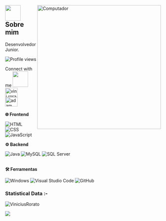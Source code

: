 <div>
  <img
    src="https://raw.githubusercontent.com/MicaelliMedeiros/micaellimedeiros/master/image/computer-illustration.png" 
    width="400px"
    align="right"
    alt="Computador"
  >
  <div>
    <h2>
    <picture><img src = "https://github.com/7oSkaaa/7oSkaaa/blob/main/Images/about_me.gif?raw=true" width = 50px></picture> Sobre mim
    </h2>
    <p align="left">
      Desenvolvedor Junior.
      <p align="left"> <img src="https://komarev.com/ghpvc/?username=ViniciusRorato" color="#2F6DB9" alt="Profile views" /> </p>
    </p>
    <div>
    <p align="left">
      Connect with me <img src='https://raw.githubusercontent.com/ShahriarShafin/ShahriarShafin/main/Assets/handshake.gif' width="50px"> 
      <br>
      <a href="https://www.instagram.com/vini.rorato?igsh=a29sZzlrcHU2eXBl" target="blank"><img align="center"
      src="https://raw.githubusercontent.com/rahuldkjain/github-profile-readme-generator/master/src/images/icons/Social/instagram.svg"
      alt="vini.rorato" height="30" width="40" /></a>
      <br />
        <a href="https://www.linkedin.com/in/vinicius-rorato-ba1372291?utm_source=share&utm_campaign=share_via&utm_content=profile&utm_medium=android_app" target="blank"><img align="center"
      src="https://raw.githubusercontent.com/rahuldkjain/github-profile-readme-generator/master/src/images/icons/Social/linked-in-alt.svg"
      alt="adam pithewan" height="30" width="40" /></a>
      <br />
      <br />
      <strong>🌐 Frontend</strong>
    </p>
    <p align="left">
      <img src="https://img.shields.io/badge/-HTML-05122A?style=for-the-badge&logo=html5" alt="HTML">
      <img src="https://img.shields.io/badge/-CSS-05122A?style=for-the-badge&logo=CSS3&logoColor=1572B6" alt="CSS">
      <img src="https://img.shields.io/badge/-JavaScript-05122A?style=for-the-badge&logo=javascript" alt="JavaScript">
    </p>
  </div>
</div>
</div>

<div>
  <p align="left">
    <strong>⚙️ Backend</strong>
  </p>
  <div align="left">
    <img src="https://img.shields.io/badge/-Java-05122A?style=for-the-badge&logo=java&logoColor=white" alt="Java">
    <img src="https://img.shields.io/badge/MySQL-00000F?style=for-the-badge&logo=mysql&logoColor=white" alt="MySQL">
    <img src="https://img.shields.io/badge/Microsoft_SQL_Server-CC2927?style=for-the-badge&logo=microsoft-sql-server&logoColor=white" alt="SQL Server">
  </div>
  
  <p align="left">
    <br />
    <strong>🛠️ Ferramentas</strong>
  </p>
  <div align="left">
    <img src="https://img.shields.io/badge/Windows-017AD7?style=for-the-badge&logo=windows&logoColor=white" alt="Windows">
    <img src="https://img.shields.io/badge/-Visual%20Studio%20Code-333333?style=flat&logo=visual-studio-code&logoColor=007ACC" alt="Visual Studio Code">
    <img src="https://img.shields.io/badge/GitHub-100000?style=for-the-badge&logo=github&logoColor=white" alt="GitHub">
  </div>
</div>
<h3>Statistical Data :-</h3>
<p><img align="center"
    src="https://github-readme-stats.vercel.app/api/top-langs?username=ViniciusRorato&show_icons=true&locale=en&bg_color=0d1117&text_color=ffffff&layout=compact"
    alt="ViniciusRorato" 
    bg_color=#808080/></p>
    <p><img src="https://github-readme-stats.vercel.app/api?username=ViniciusRorato&theme=radical)](https://github.com/anuraghazra/github-readme-stats)"</p>
